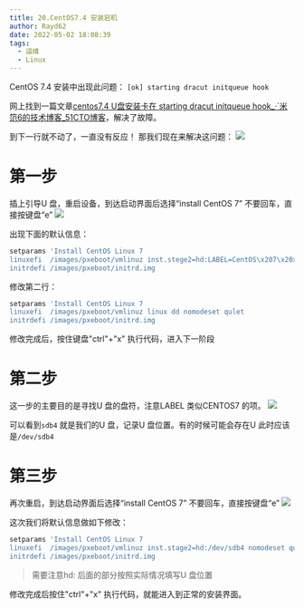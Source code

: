 ```yaml
---
title: 20.CentOS7.4 安装宕机
author: Rayd62
date: 2022-05-02 18:08:39
tags:
  - 运维
  - Linux
---
```


CentOS 7.4 安装中出现此问题：
`[ok] starting dracut initqueue hook`

网上找到一篇文章[centos7.4 U盘安装卡在 starting dracut initqueue hook_·`米笵6的技术博客_51CTO博客](https://blog.51cto.com/mifan6/2070118)，解决了故障。

到下一行就不动了，一直没有反应！
那我们现在来解决这问题：
![](https://cdn.jsdelivr.net/gh/Rayd62/note_images/202204131101671.png)

# 第一步
插上引导U 盘，重启设备，到达启动界面后选择“install CentOS 7” 不要回车，直接按键盘“e”
![](https://cdn.jsdelivr.net/gh/Rayd62/note_images/202204131117499.png)

出现下面的默认信息：
```bash
setparams 'Install CentOS Linux 7
linuxefi  /images/pxeboot/vmlinuz inst.stege2=hd:LABEL=CentOS\x207\x20x\86_64 rd.live.check qulet
initrdefi /images/pxeboot/initrd.img
```

修改第二行：
```bash
setparams 'Install CentOS Linux 7
linuxefi  /images/pxeboot/vmlinuz linux dd nomodeset qulet
initrdefi /images/pxeboot/initrd.img
```
修改完成后，按住键盘"ctrl"+"x" 执行代码，进入下一阶段

# 第二步
这一步的主要目的是寻找U 盘的盘符，注意LABEL 类似CENTOS7 的项。
![](https://cdn.jsdelivr.net/gh/Rayd62/note_images/202204131123187.png)

可以看到`sdb4` 就是我们的U 盘，记录U 盘位置。有的时候可能会存在U 
此时应该是`/dev/sdb4`

# 第三步
再次重启，到达启动界面后选择“install CentOS 7” 不要回车，直接按键盘“e”
![](https://cdn.jsdelivr.net/gh/Rayd62/note_images/202204131117499.png)

这次我们将默认信息做如下修改：
```bash
setparams 'Install CentOS Linux 7
linuxefi  /images/pxeboot/vmlinuz inst.stage2=hd:/dev/sdb4 nomodeset qulet
initrdefi /images/pxeboot/initrd.img
```

> 需要注意hd: 后面的部分按照实际情况填写U 盘位置

修改完成后按住"ctrl"+"x" 执行代码，就能进入到正常的安装界面。

